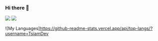 ### Hi there 👋

![](https://komarev.com/ghpvc/?username=TsiamDev&style=for-the-badge)
![](https://hit.yhype.me/github/profile?user_id=56920806)

![My Languages]https://github-readme-stats.vercel.app/api/top-langs/?username=TsiamDev
<!--
**TsiamDev/TsiamDev** is a ✨ _special_ ✨ repository because its `README.md` (this file) appears on your GitHub profile.

Here are some ideas to get you started:

- 🔭 I’m currently working on ...
- 🌱 I’m currently learning ...
- 👯 I’m looking to collaborate on ...
- 🤔 I’m looking for help with ...
- 💬 Ask me about ...
- 📫 How to reach me: ...
- 😄 Pronouns: ...
- ⚡ Fun fact: ...
-->
